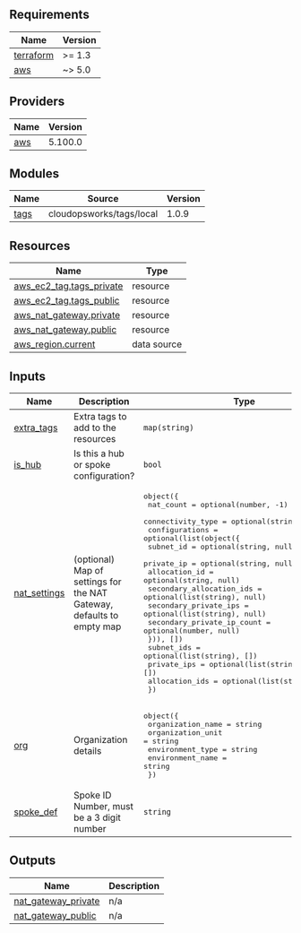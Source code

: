 ## Requirements

| Name | Version |
|------|---------|
| <a name="requirement_terraform"></a> [terraform](#requirement\_terraform) | >= 1.3 |
| <a name="requirement_aws"></a> [aws](#requirement\_aws) | ~> 5.0 |

## Providers

| Name | Version |
|------|---------|
| <a name="provider_aws"></a> [aws](#provider\_aws) | 5.100.0 |

## Modules

| Name | Source | Version |
|------|--------|---------|
| <a name="module_tags"></a> [tags](#module\_tags) | cloudopsworks/tags/local | 1.0.9 |

## Resources

| Name | Type |
|------|------|
| [aws_ec2_tag.tags_private](https://registry.terraform.io/providers/hashicorp/aws/latest/docs/resources/ec2_tag) | resource |
| [aws_ec2_tag.tags_public](https://registry.terraform.io/providers/hashicorp/aws/latest/docs/resources/ec2_tag) | resource |
| [aws_nat_gateway.private](https://registry.terraform.io/providers/hashicorp/aws/latest/docs/resources/nat_gateway) | resource |
| [aws_nat_gateway.public](https://registry.terraform.io/providers/hashicorp/aws/latest/docs/resources/nat_gateway) | resource |
| [aws_region.current](https://registry.terraform.io/providers/hashicorp/aws/latest/docs/data-sources/region) | data source |

## Inputs

| Name | Description | Type | Default | Required |
|------|-------------|------|---------|:--------:|
| <a name="input_extra_tags"></a> [extra\_tags](#input\_extra\_tags) | Extra tags to add to the resources | `map(string)` | `{}` | no |
| <a name="input_is_hub"></a> [is\_hub](#input\_is\_hub) | Is this a hub or spoke configuration? | `bool` | `false` | no |
| <a name="input_nat_settings"></a> [nat\_settings](#input\_nat\_settings) | (optional) Map of settings for the NAT Gateway, defaults to empty map | <pre>object({<br/>    nat_count         = optional(number, -1)<br/>    connectivity_type = optional(string, "public")<br/>    configurations = optional(list(object({<br/>      subnet_id                  = optional(string, null)<br/>      private_ip                 = optional(string, null)<br/>      allocation_id              = optional(string, null)<br/>      secondary_allocation_ids   = optional(list(string), null)<br/>      secondary_private_ips      = optional(list(string), null)<br/>      secondary_private_ip_count = optional(number, null)<br/>    })), [])<br/>    subnet_ids     = optional(list(string), [])<br/>    private_ips    = optional(list(string), [])<br/>    allocation_ids = optional(list(string), [])<br/>  })</pre> | `{}` | no |
| <a name="input_org"></a> [org](#input\_org) | Organization details | <pre>object({<br/>    organization_name = string<br/>    organization_unit = string<br/>    environment_type  = string<br/>    environment_name  = string<br/>  })</pre> | n/a | yes |
| <a name="input_spoke_def"></a> [spoke\_def](#input\_spoke\_def) | Spoke ID Number, must be a 3 digit number | `string` | `"001"` | no |

## Outputs

| Name | Description |
|------|-------------|
| <a name="output_nat_gateway_private"></a> [nat\_gateway\_private](#output\_nat\_gateway\_private) | n/a |
| <a name="output_nat_gateway_public"></a> [nat\_gateway\_public](#output\_nat\_gateway\_public) | n/a |
